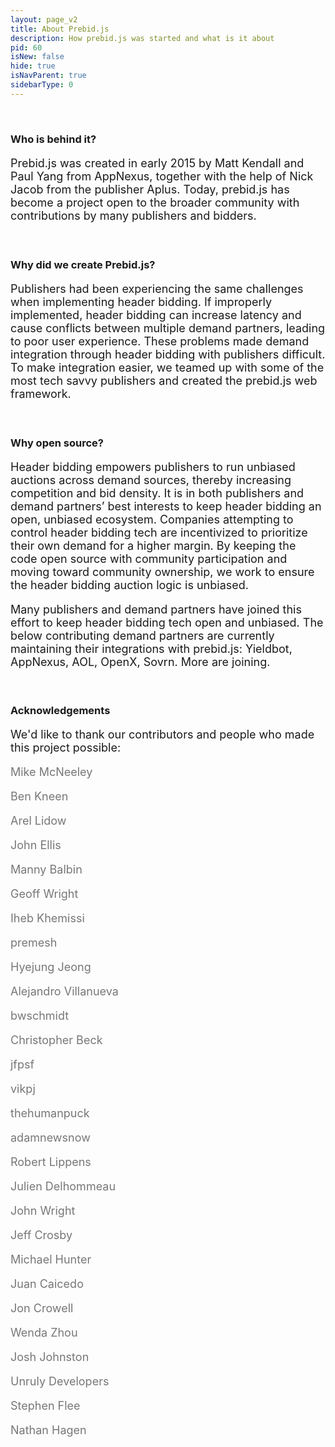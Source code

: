 ```yaml
---
layout: page_v2
title: About Prebid.js
description: How prebid.js was started and what is it about
pid: 60
isNew: false
hide: true
isNavParent: true
sidebarType: 0
---
```


<style>

p {
	font-size: 18px;
}

</style>

<br>

<div class="bs-docs-section" markdown="1">

### Who is behind it?

Prebid.js was created in early 2015 by Matt Kendall and Paul Yang from AppNexus, together with the help of Nick Jacob from the publisher Aplus. Today, prebid.js has become a project open to the broader community with contributions by many publishers and bidders.

<br>

### Why did we create Prebid.js?

Publishers had been experiencing the same challenges when implementing header bidding. If improperly implemented, header bidding can increase latency and cause conflicts between multiple demand partners, leading to poor user experience. These problems made demand integration through header bidding with publishers difficult. To make integration easier, we teamed up with some of the most tech savvy publishers and created the prebid.js web framework.

<br>

### Why open source?

Header bidding empowers publishers to run unbiased auctions across demand sources, thereby increasing competition and bid density. It is in both publishers and demand partners’ best interests to keep header bidding an open, unbiased ecosystem. Companies attempting to control header bidding tech are incentivized to prioritize their own demand for a higher margin. By keeping the code open source with community participation and moving toward community ownership, we work to ensure the header bidding auction logic is unbiased.

Many publishers and demand partners have joined this effort to keep header bidding tech open and unbiased. The below contributing demand partners are currently maintaining their integrations with prebid.js: Yieldbot, AppNexus, AOL, OpenX, Sovrn. More are joining.

<br>

### Acknowledgements

We'd like to thank our contributors and people who made this project possible:

<div style="color: #777"  markdown="1">

Mike McNeeley

Ben Kneen

Arel Lidow

John Ellis

Manny Balbin

Geoff Wright

Iheb Khemissi

premesh

Hyejung Jeong

Alejandro Villanueva

bwschmidt

Christopher Beck

jfpsf

vikpj

thehumanpuck

adamnewsnow

Robert Lippens

Julien Delhommeau

John Wright

Jeff Crosby

Michael Hunter

Juan Caicedo

Jon Crowell

Wenda Zhou

Josh Johnston

Unruly Developers

Stephen Flee

Nathan Hagen

</div>

</div>
